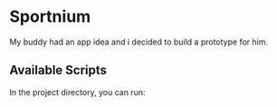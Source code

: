 # Sportnium

My buddy had an app idea and i decided to build a prototype for him. 

## Available Scripts

In the project directory, you can run: